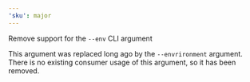 ```yaml
---
'sku': major
---
```


Remove support for the `--env` CLI argument

This argument was replaced long ago by the `--envrironment` argument.
There is no existing consumer usage of this argument, so it has been removed.
